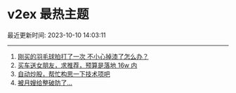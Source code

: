 # v2ex 最热主题

最近更新时间: 2023-10-10 14:03:11

--- 
1. [刚买的羽毛球拍打了一次 不小心掉漆了怎么办？](https://www.v2ex.com/t/980465) 
2. [买车送女朋友，求推荐，预算是落地 16w 内](https://www.v2ex.com/t/980477) 
3. [自动炒股，帮忙构思一下技术项吧](https://www.v2ex.com/t/980522) 
4. [被月嫂给整破防了...](https://www.v2ex.com/t/980525) 
